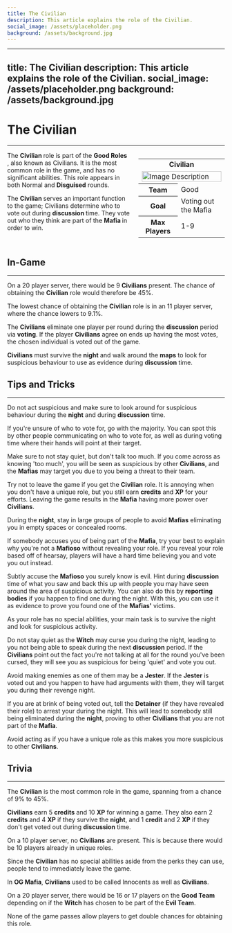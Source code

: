 ```yaml
---
title: The Civilian
description: This article explains the role of the Civilian.
social_image: /assets/placeholder.png
background: /assets/background.jpg
---
```

---
title: The Civilian
description: This article explains the role of the Civilian.
social_image: /assets/placeholder.png
background: /assets/background.jpg
---

# The Civilian
---

<style>
@media (max-width: 768px) { /* For mobile users */
    .flex-container {
        flex-direction: column;
        align-items: center;
    }
    .infobox {
        align-self: center;
        order: -1;
        margin-left: 0;
        margin-bottom: 20px;
        width: 100%;
        max-width: 300px;
    }
}
</style>

<div class="flex-container" style="display: flex; align-items: flex-start;">
    <div style="flex: 1;">
        The <b> Civilian </b> role is part of the <b> Good Roles </b>, also known as Civilians. It is the most common role in the game, and has no significant abilities. This role appears in both Normal and <b>Disguised</b> rounds.<p> The <b> Civilian </b> serves an important function to the game; Civilians determine who to vote out during <b> discussion </b> time. They vote out who they think are part of the <b> Mafia </b> in order to win.
    </div>
    <div class="infobox" style="flex: 0 0 200px; margin-left: 20px;">
        <table>
            <tr>
                <td colspan="2" style="text-align: center; font-weight: bold;">Civilian</td>
            </tr>
            <td colspan="2"><img src="https://mafiawiki.astrofare.xyz/assets/placeholder.png" alt="Image Description" class="infobox-image" style="width: 100%;"></td>
            </tr>
            <tr>
                <th>Team</th>
                <td>Good</td>
            </tr>
            <tr>
                <th>Goal</th>
                <td>Voting out the Mafia</td>
            </tr>
            <tr>
                 <th> Max Players </th>
                 <td> 1-9 </th>
            </tr>
        </table>
    </div>
</div>

## **In-Game**
---
On a 20 player server, there would be 9 **Civilians** present. The chance of obtaining the **Civilian** role would therefore be 45%.

The lowest chance of obtaining the **Civilian** role is in an 11 player server, where the chance lowers to 9.1%.

The **Civilians** eliminate one player per round during the **discussion** period via **voting**. If the player **Civilians** agree on ends up having the most votes, the chosen individual is voted out of the game.

**Civilians** must survive the **night** and walk around the **maps** to look for suspicious behaviour to use as evidence during **discussion** time.

## **Tips and Tricks**
---
Do not act suspicious and make sure to look around for suspicious behaviour during the **night** and during **discussion** time.

If you're unsure of who to vote for, go with the majority. You can spot this by other people communicating on who to vote for, as well as during voting time where their hands will point at their target.

Make sure to not stay quiet, but don't talk too much. If you come across as knowing 'too much', you will be seen as suspicious by other **Civilians**, and the **Mafias** may target you due to you being a threat to their team.

Try not to leave the game if you get the **Civilian** role. It is annoying when you don't have a unique role, but you still earn **credits** and **XP** for your efforts. Leaving the game results in the **Mafia** having more power over **Civilians**.

During the **night**, stay in large groups of people to avoid **Mafias** eliminating you in empty spaces or concealed rooms. 

If somebody accuses you of being part of the **Mafia**, try your best to explain why you're not a **Mafioso** without revealing your role. If you reveal your role based off of hearsay, players will have a hard time believing you and vote you out instead.

Subtly accuse the **Mafioso** you surely know is evil. Hint during **discussion** time of what you saw and back this up with people you may have seen around the area of suspicious activity. You can also do this by **reporting bodies** if you happen to find one during the night. With this, you can use it as evidence to prove you found one of the **Mafias'** victims.

As your role has no special abilities, your main task is to survive the night and look for suspicious activity. 

Do not stay quiet as the **Witch** may curse you during the night, leading to you not being able to speak during the next **discussion** period. If the **Civilians** point out the fact you're not talking at all for the round you've been cursed, they will see you as suspicious for being 'quiet' and vote you out.

Avoid making enemies as one of them may be a **Jester**. If the **Jester** is voted out and you happen to have had arguments with them, they will target you during their revenge night.

If you are at brink of being voted out, tell the **Detainer** (if they have revealed their role) to arrest your during the night. This will lead to somebody still being eliminated during the **night**, proving to other **Civilians** that you are not part of the **Mafia**.

Avoid acting as if you have a unique role as this makes you more suspicious to other **Civilians**.
## **Trivia**
---

The **Civilian** is the most common role in the game, spanning from a chance of 9% to 45%.

**Civilians** earn 5 **credits** and 10 **XP** for winning a game. They also earn 2 **credits** and 4 **XP** if they survive the **night**, and 1 **credit** and 2 **XP** if they don't get voted out during **discussion** time.

On a 10 player server, no **Civilians** are present. This is because there would be 10 players already in unique roles.

Since the **Civilian** has no special abilities aside from the perks they can use, people tend to immediately leave the game.

In **OG Mafia**, **Civilians** used to be called Innocents as well as **Civilians**.

On a 20 player server, there would be 16 or 17 players on the **Good Team** depending on if the **Witch** has chosen to be part of the **Evil Team**. 

None of the game passes allow players to get double chances for obtaining this role.
